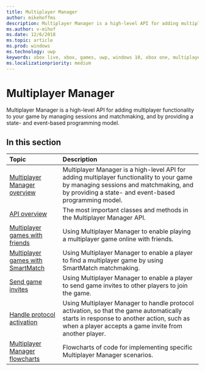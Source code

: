 ```yaml
---
title: Multiplayer Manager
author: mikehoffms
description: Multiplayer Manager is a high-level API for adding multiplayer functionality to your game by managing sessions and matchmaking, and by providing a state- and event-based programming model.
ms.author: v-mihof
ms.date: 12/6/2018
ms.topic: article
ms.prod: windows
ms.technology: uwp
keywords: xbox live, xbox, games, uwp, windows 10, xbox one, multiplayer manager
ms.localizationpriority: medium
---
```

# Multiplayer Manager

Multiplayer Manager is a high-level API for adding multiplayer functionality to your game by managing sessions and matchmaking, and by providing a state- and event-based programming model.

## In this section

| Topic                                                                                                                                             | Description                                                                                                   |
|:--------------------------------------------------------------------------------------------------------------------------------------------------|:--------------------------------------------------------------------------------------------------------------|
| [Multiplayer Manager overview](multiplayer-manager-overview.md) | Multiplayer Manager is a high-level API for adding multiplayer functionality to your game by managing sessions and matchmaking, and by providing a state- and event-based programming model. |
| [API overview](multiplayer-manager/multiplayer-manager-api-overview.md) | The most important classes and methods in the Multiplayer Manager API. |
| [Multiplayer games with friends](multiplayer-manager/play-multiplayer-with-friends.md) | Using Multiplayer Manager to enable playing a multiplayer game online with friends. |
| [Multiplayer games with SmartMatch](multiplayer-manager/play-multiplayer-with-matchmaking.md) | Using Multiplayer Manager to enable a player to find a multiplayer game by using SmartMatch matchmaking. |
| [Send game invites](multiplayer-manager/send-game-invites.md) | Using Multiplayer Manager to enable a player to send game invites to other players to join the game. |
| [Handle protocol activation](multiplayer-manager/handle-protocol-activation.md) | Using Multiplayer Manager to handle protocol activation, so that the game automatically starts in response to another action, such as when a player accepts a game invite from another player. |
| [Multiplayer Manager flowcharts](multiplayer-manager/mpm-flowcharts.md) | Flowcharts of code for implementing specific Multiplayer Manager scenarios. |
